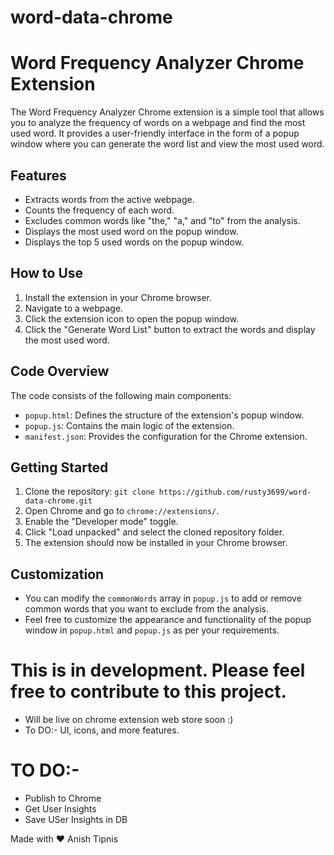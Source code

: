 # word-data-chrome

# Word Frequency Analyzer Chrome Extension

The Word Frequency Analyzer Chrome extension is a simple tool that allows you to analyze the frequency of words on a webpage and find the most used word. It provides a user-friendly interface in the form of a popup window where you can generate the word list and view the most used word.

## Features
- Extracts words from the active webpage.
- Counts the frequency of each word.
- Excludes common words like "the," "a," and "to" from the analysis.
- Displays the most used word on the popup window.
- Displays the top 5 used words on the popup window.

## How to Use
1. Install the extension in your Chrome browser.
2. Navigate to a webpage.
3. Click the extension icon to open the popup window.
4. Click the "Generate Word List" button to extract the words and display the most used word.

## Code Overview
The code consists of the following main components:

- `popup.html`: Defines the structure of the extension's popup window.
- `popup.js`: Contains the main logic of the extension.
- `manifest.json`: Provides the configuration for the Chrome extension.

## Getting Started
1. Clone the repository: `git clone https://github.com/rusty3699/word-data-chrome.git`
2. Open Chrome and go to `chrome://extensions/`.
3. Enable the "Developer mode" toggle.
4. Click "Load unpacked" and select the cloned repository folder.
5. The extension should now be installed in your Chrome browser.

## Customization
- You can modify the `commonWords` array in `popup.js` to add or remove common words that you want to exclude from the analysis.
- Feel free to customize the appearance and functionality of the popup window in `popup.html` and `popup.js` as per your requirements.

# This is in development. Please feel free to contribute to this project.  
- Will be live on chrome extension web store soon :)
- To DO:- UI, icons, and more features.

# TO DO:-
- Publish to Chrome
- Get User Insights
- Save USer Insights in DB


 Made with ❤️ Anish Tipnis

